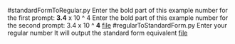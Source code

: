 #standardFormToRegular.py
Enter the bold part of this example number for the first prompt: **3.4** x 10 ^ 4
Enter the bold part of this example number for the second prompt: 3.4 x 10 ^ **4**
[file](./standardFormToRegular.py)
#regularToStandardForm.py
Enter your regular number
It will output the standard form equivalent
[file](./regularToStandardForm.py)
